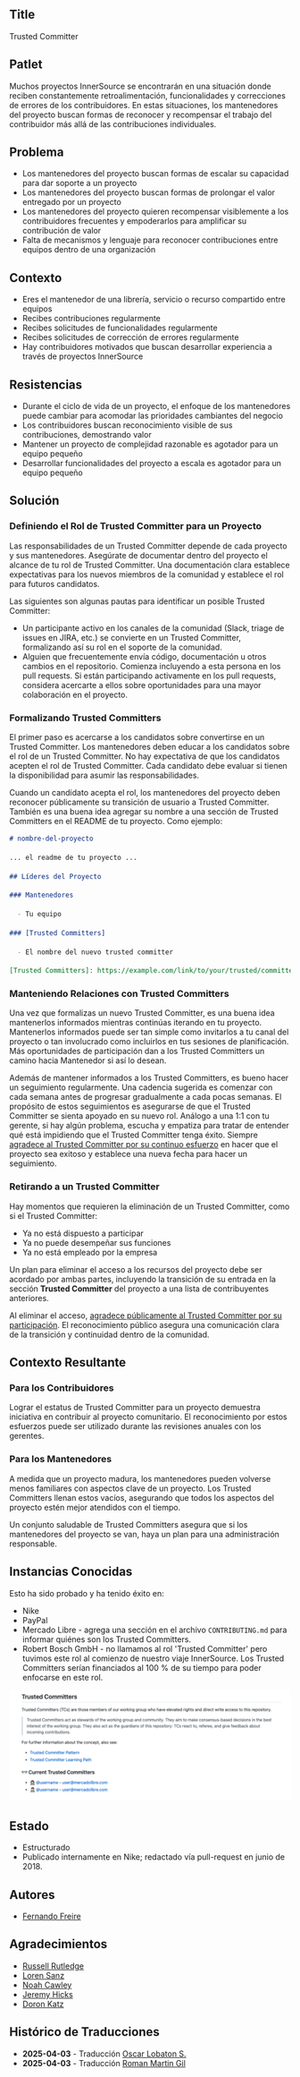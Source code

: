 ## Title

Trusted Committer

## Patlet

Muchos proyectos InnerSource se encontrarán en una situación donde reciben constantemente retroalimentación, funcionalidades y correcciones de errores de los contribuidores. En estas situaciones, los mantenedores del proyecto buscan formas de reconocer y recompensar el trabajo del contribuidor más allá de las contribuciones individuales.

## Problema

- Los mantenedores del proyecto buscan formas de escalar su capacidad para dar soporte a un proyecto
- Los mantenedores del proyecto buscan formas de prolongar el valor entregado por un proyecto
- Los mantenedores del proyecto quieren recompensar visiblemente a los contribuidores frecuentes y empoderarlos para amplificar su contribución de valor
- Falta de mecanismos y lenguaje para reconocer contribuciones entre equipos dentro de una organización

## Contexto

- Eres el mantenedor de una librería, servicio o recurso compartido entre equipos
- Recibes contribuciones regularmente
- Recibes solicitudes de funcionalidades regularmente
- Recibes solicitudes de corrección de errores regularmente
- Hay contribuidores motivados que buscan desarrollar experiencia a través de proyectos InnerSource

## Resistencias

- Durante el ciclo de vida de un proyecto, el enfoque de los mantenedores puede cambiar para acomodar las prioridades cambiantes del negocio
- Los contribuidores buscan reconocimiento visible de sus contribuciones, demostrando valor
- Mantener un proyecto de complejidad razonable es agotador para un equipo pequeño
- Desarrollar funcionalidades del proyecto a escala es agotador para un equipo pequeño

## Solución

### Definiendo el Rol de Trusted Committer para un Proyecto

Las responsabilidades de un Trusted Committer depende de cada proyecto y sus mantenedores. Asegúrate de documentar dentro del proyecto el alcance de tu rol de Trusted Committer. Una documentación clara establece expectativas para los nuevos miembros de la comunidad y establece el rol para futuros candidatos.

Las siguientes son algunas pautas para identificar un posible Trusted Committer:

* Un participante activo en los canales de la comunidad (Slack, triage de issues en JIRA, etc.) se convierte en un Trusted Committer, formalizando así su rol en el soporte de la comunidad.
* Alguien que frecuentemente envía código, documentación u otros cambios en el repositorio. Comienza incluyendo a esta persona en los pull requests. Si están participando activamente en los pull requests, considera acercarte a ellos sobre oportunidades para una mayor colaboración en el proyecto.

### Formalizando Trusted Committers

El primer paso es acercarse a los candidatos sobre convertirse en un Trusted Committer. Los mantenedores deben educar a los candidatos sobre el rol de un Trusted Committer. No hay expectativa de que los candidatos acepten el rol de Trusted Committer. Cada candidato debe evaluar si tienen la disponibilidad para asumir las responsabilidades.

Cuando un candidato acepta el rol, los mantenedores del proyecto deben reconocer públicamente su transición de usuario a Trusted Committer. También es una buena idea agregar su nombre a una sección de Trusted Committers en el README de tu proyecto. Como ejemplo:

```markdown
# nombre-del-proyecto

... el readme de tu proyecto ...

## Líderes del Proyecto

### Mantenedores

  - Tu equipo

### [Trusted Committers]

  - El nombre del nuevo trusted committer

[Trusted Committers]: https://example.com/link/to/your/trusted/committer/documentation.md
```

### Manteniendo Relaciones con Trusted Committers

Una vez que formalizas un nuevo Trusted Committer, es una buena idea mantenerlos informados mientras continúas iterando en tu proyecto. Mantenerlos informados puede ser tan simple como invitarlos a tu canal del proyecto o tan involucrado como incluirlos en tus sesiones de planificación. Más oportunidades de participación dan a los Trusted Committers un camino hacia Mantenedor si así lo desean.

Además de mantener informados a los Trusted Committers, es bueno hacer un seguimiento regularmente. Una cadencia sugerida es comenzar con cada semana antes de progresar gradualmente a cada pocas semanas. El propósito de estos seguimientos es asegurarse de que el Trusted Committer se sienta apoyado en su nuevo rol. Análogo a una 1:1 con tu gerente, si hay algún problema, escucha y empatiza para tratar de entender qué está impidiendo que el Trusted Committer tenga éxito. Siempre [agradece al Trusted Committer por su continuo esfuerzo][praise] en hacer que el proyecto sea exitoso y establece una nueva fecha para hacer un seguimiento.

### Retirando a un Trusted Committer

Hay momentos que requieren la eliminación de un Trusted Committer, como si el Trusted Committer:

* Ya no está dispuesto a participar
* Ya no puede desempeñar sus funciones
* Ya no está empleado por la empresa

Un plan para eliminar el acceso a los recursos del proyecto debe ser acordado por ambas partes, incluyendo la transición de su entrada en la sección **Trusted Committer** del proyecto a una lista de contribuyentes anteriores.

Al eliminar el acceso, [agradece públicamente al Trusted Committer por su participación][praise]. El reconocimiento público asegura una comunicación clara de la transición y continuidad dentro de la comunidad.

## Contexto Resultante

### Para los Contribuidores

Lograr el estatus de Trusted Committer para un proyecto demuestra iniciativa en contribuir al proyecto comunitario. El reconocimiento por estos esfuerzos puede ser utilizado durante las revisiones anuales con los gerentes.

### Para los Mantenedores

A medida que un proyecto madura, los mantenedores pueden volverse menos familiares con aspectos clave de un proyecto. Los Trusted Committers llenan estos vacíos, asegurando que todos los aspectos del proyecto estén mejor atendidos con el tiempo.

Un conjunto saludable de Trusted Committers asegura que si los mantenedores del proyecto se van, haya un plan para una administración responsable.

## Instancias Conocidas

Esto ha sido probado y ha tenido éxito en:

- Nike
- PayPal
- Mercado Libre - agrega una sección en el archivo `CONTRIBUTING.md` para informar quiénes son los Trusted Committers.
- Robert Bosch GmbH - no llamamos al rol 'Trusted Committer' pero tuvimos este rol al comienzo de nuestro viaje InnerSource. Los Trusted Committers serían financiados al 100 % de su tiempo para poder enfocarse en este rol.

![Sección de Trusted Committer en CONTRIBUTING.md de Mercado Libre](../../../assets/img/mercadolibre-trusted-committers.png "Sección de Trusted Committer en CONTRIBUTING.md de Mercado Libre")

## Estado

- Estructurado
- Publicado internamente en Nike; redactado vía pull-request en junio de 2018.

## Autores

- [Fernando Freire]

## Agradecimientos

- [Russell Rutledge]
- [Loren Sanz]
- [Noah Cawley]
- [Jeremy Hicks]
- [Doron Katz]

[Doron Katz]: https://github.com/doronkatz
[Russell Rutledge]: https://github.com/rrrutledge
[Loren Sanz]: https://github.com/mrsanz
[Jeremy Hicks]: https://github.com/greatestusername
[Noah Cawley]: https://github.com/utanapishtim
[praise]: ./praise-participants.md
[Fernando Freire]: https://github.com/dogonthehorizon

## Histórico de Traducciones

- **2025-04-03** - Traducción [Oscar Lobaton S.](https://github.com/ovas04)
- **2025-04-03** - Traducción [Roman Martin Gil](https://github.com/rmarting)
